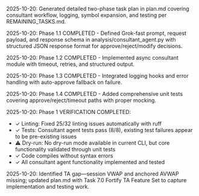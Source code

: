 2025-10-20: Generated detailed two-phase task plan in plan.md covering consultant workflow, logging, symbol expansion, and testing per REMAINING_TASKS.md.

2025-10-20: Phase 1.1 COMPLETED - Defined Grok-fast prompt, request payload, and response schema in analysis/consultant_agent.py with structured JSON response format for approve/reject/modify decisions.

2025-10-20: Phase 1.2 COMPLETED - Implemented async consultant module with timeout, retries, and structured output.

2025-10-20: Phase 1.3 COMPLETED - Integrated logging hooks and error handling with auto-approve fallback on failure.

2025-10-20: Phase 1.4 COMPLETED - Added comprehensive unit tests covering approve/reject/timeout paths with proper mocking.

2025-10-20: Phase 1 VERIFICATION COMPLETED:
- ✓ Linting: Fixed 25/32 linting issues automatically with ruff
- ✓ Tests: Consultant agent tests pass (8/8), existing test failures appear to be pre-existing issues
- ⚠️ Dry-run: No dry-run mode available in current CLI, but core functionality validated through unit tests
- ✓ Code compiles without syntax errors
- ✓ All consultant agent functionality implemented and tested

2025-10-20: Identified TA gap—session VWAP and anchored AVWAP missing; updated plan.md with Task 7.0 Fortify TA Feature Set to capture implementation and testing work.

